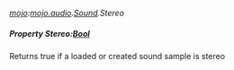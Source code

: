 _[mojo](../../modules/mojo/mojo-module.md):[mojo.audio](../../modules/mojo/mojo-audio.md).[Sound](../../modules/mojo/mojo-audio-sound.md).Stereo_
##### Property Stereo:[Bool](../../modules/wonkey/wonkey-types-bool.md)
Returns true if a loaded or created sound sample is stereo
